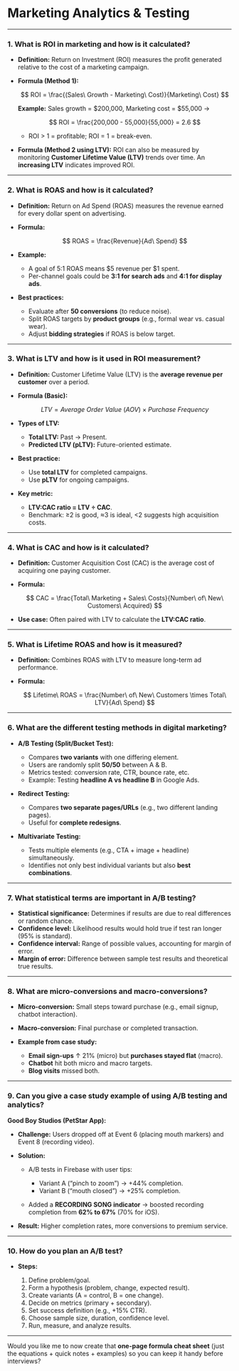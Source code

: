 # Marketing Analytics & Testing

---

### **1. What is ROI in marketing and how is it calculated?**

* **Definition:** Return on Investment (ROI) measures the profit generated relative to the cost of a marketing campaign.

* **Formula (Method 1):**

  $$
  ROI = \frac{(Sales\ Growth - Marketing\ Cost)}{Marketing\ Cost}
  $$

  **Example:** Sales growth = $200,000, Marketing cost = $55,000 →

  $$
  ROI = \frac{200,000 - 55,000}{55,000} = 2.6
  $$

  * ROI > 1 = profitable; ROI = 1 = break-even.

* **Formula (Method 2 using LTV):**
  ROI can also be measured by monitoring **Customer Lifetime Value (LTV)** trends over time.
  An **increasing LTV** indicates improved ROI.

---

### **2. What is ROAS and how is it calculated?**

* **Definition:** Return on Ad Spend (ROAS) measures the revenue earned for every dollar spent on advertising.

* **Formula:**

  $$
  ROAS = \frac{Revenue}{Ad\ Spend}
  $$

* **Example:**

  * A goal of 5:1 ROAS means $5 revenue per $1 spent.
  * Per-channel goals could be **3:1 for search ads** and **4:1 for display ads**.

* **Best practices:**

  * Evaluate after **50 conversions** (to reduce noise).
  * Split ROAS targets by **product groups** (e.g., formal wear vs. casual wear).
  * Adjust **bidding strategies** if ROAS is below target.

---

### **3. What is LTV and how is it used in ROI measurement?**

* **Definition:** Customer Lifetime Value (LTV) is the **average revenue per customer** over a period.

* **Formula (Basic):**

  $$
  LTV = Average\ Order\ Value\ (AOV) \times Purchase\ Frequency
  $$

* **Types of LTV:**

  * **Total LTV:** Past → Present.
  * **Predicted LTV (pLTV):** Future-oriented estimate.

* **Best practice:**

  * Use **total LTV** for completed campaigns.
  * Use **pLTV** for ongoing campaigns.

* **Key metric:**

  * **LTV:CAC ratio = LTV ÷ CAC**.
  * Benchmark: ≥2 is good, ≈3 is ideal, <2 suggests high acquisition costs.

---

### **4. What is CAC and how is it calculated?**

* **Definition:** Customer Acquisition Cost (CAC) is the average cost of acquiring one paying customer.

* **Formula:**

  $$
  CAC = \frac{Total\ Marketing + Sales\ Costs}{Number\ of\ New\ Customers\ Acquired}
  $$

* **Use case:** Often paired with LTV to calculate the **LTV:CAC ratio**.

---

### **5. What is Lifetime ROAS and how is it measured?**

* **Definition:** Combines ROAS with LTV to measure long-term ad performance.
* **Formula:**

  $$
  Lifetime\ ROAS = \frac{Number\ of\ New\ Customers \times Total\ LTV}{Ad\ Spend}
  $$

---

### **6. What are the different testing methods in digital marketing?**

* **A/B Testing (Split/Bucket Test):**

  * Compares **two variants** with one differing element.
  * Users are randomly split **50/50** between A & B.
  * Metrics tested: conversion rate, CTR, bounce rate, etc.
  * Example: Testing **headline A vs headline B** in Google Ads.

* **Redirect Testing:**

  * Compares **two separate pages/URLs** (e.g., two different landing pages).
  * Useful for **complete redesigns**.

* **Multivariate Testing:**

  * Tests multiple elements (e.g., CTA + image + headline) simultaneously.
  * Identifies not only best individual variants but also **best combinations**.

---

### **7. What statistical terms are important in A/B testing?**

* **Statistical significance:** Determines if results are due to real differences or random chance.
* **Confidence level:** Likelihood results would hold true if test ran longer (95% is standard).
* **Confidence interval:** Range of possible values, accounting for margin of error.
* **Margin of error:** Difference between sample test results and theoretical true results.

---

### **8. What are micro-conversions and macro-conversions?**

* **Micro-conversion:** Small steps toward purchase (e.g., email signup, chatbot interaction).

* **Macro-conversion:** Final purchase or completed transaction.

* **Example from case study:**

  * **Email sign-ups** ↑ 21% (micro) but **purchases stayed flat** (macro).
  * **Chatbot** hit both micro and macro targets.
  * **Blog visits** missed both.

---

### **9. Can you give a case study example of using A/B testing and analytics?**

**Good Boy Studios (PetStar App):**

* **Challenge:** Users dropped off at Event 6 (placing mouth markers) and Event 8 (recording video).
* **Solution:**

  * A/B tests in Firebase with user tips:

    * Variant A (“pinch to zoom”) → +44% completion.
    * Variant B (“mouth closed”) → +25% completion.
  * Added a **RECORDING SONG indicator** → boosted recording completion from **62% to 67%** (70% for iOS).
* **Result:** Higher completion rates, more conversions to premium service.

---

### **10. How do you plan an A/B test?**

* **Steps:**

  1. Define problem/goal.
  2. Form a hypothesis (problem, change, expected result).
  3. Create variants (A = control, B = one change).
  4. Decide on metrics (primary + secondary).
  5. Set success definition (e.g., +15% CTR).
  6. Choose sample size, duration, confidence level.
  7. Run, measure, and analyze results.

---

Would you like me to now create that **one-page formula cheat sheet** (just the equations + quick notes + examples) so you can keep it handy before interviews?
